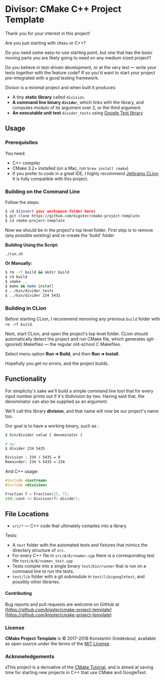 # Divisor: CMake C++ Project Template

Thank you for your interest in this project!

Are you just starting with `CMake` or C++? 

Do you need some easy-to-use starting point, but one that has the basic moving parts you are likely going to need on any medium sized project?

Do you believe in test-driven development, or at the very lest — write your tests *together* with the feature code? If so you'd want to start your project pre-integrated with a good testing framework.

Divisor is a minimal project and when built it produces:

 * A tiny **static library** called `division`.
 * **A command line binary `divider`**, which links with the library, and computes modulo of its argument over 2, or the third argument.
 * **An executable unit test** `divider_tests`  using [Google Test library](https://github.com/google/googletest)
 
## Usage

### Prerequisites

You need:

 * C++ compiler
 * CMake 3.2+ installed (on a Mac, run `brew install cmake`)
 * If you prefer to code in a great IDE, I highly recommend [Jetbrains CLion](https://www.jetbrains.com/clion/). It is fully compatible with this project.

### Building on the Command Line

Follow the steps:

```bash
$ cd ${insert your workspace folder here}
$ git clone https://github.com/kigster/cmake-project-template 
$ cd cmake-project-template
``` 

Now we should be in the project's top level folder. First step is to remove (any possible existing) and re-create the 'build' folder

**Building Using the Script:**

```bash
./run.sh
```

**Or Manually:**

```bash
$ rm -rf build && mkdir build
$ cd build
$ cmake ..
$ make && make install
$ ../bin/divider_tests
$ ../bin/divider 234 5431
```

### Building in CLion

Before starting CLion, I recommend removing any previous `build` folder with `rm -rf build`.

Next, start CLion, and open the project's top level folder. CLion should automatically detect the project and run CMake file, which generates (git-ignored) Makefiles — the regular old-school C Makefiles.

Select menu option **Run ➜ Build**, and then **Run ➜ Install**.

Hopefully you get no errors, and the project builds.


## Functionality

For simplicity's sake  we'll build a simple command line tool that for every input number prints out if it's libdivision by two. Having said that, the denominator can also be supplied as an argument.

We'll call this library **division**, and that name will now be our project's name too.

Our goal is to have a working binary, such as :

```bash
$ bin/divider value [ denominator ]

# eg:
$ divider 234 5435

Division : 234 / 5435 = 0
Remainder: 234 % 5435 = 234
```

And C++ usage:

```C++
#include <iostream>
#include <division>

Fraction f = Fraction{25, 7};
std::cout << Division(f).divide();
```

## File Locations

 * `src/*` — C++ code that ultimately compiles into a library

Tests: 

 * A `test` folder with the automated tests and fixtures that mimics the directory structure of `src`.
 * For every C++ file in `src/A/B/<name>.cpp` there is a corresponding test file `test/A/B/<name>_test.cpp`
 * Tests compile into a single binary `test/bin/runner` that is run on a command line to run the tests.
 * `test/lib` folder with a git submodule in `test/lib/googletest`, and possibly other libraries.


#### Contributing

Bug reports and pull requests are welcome on GitHub at [https://github.com/kigster/cmake-project-template](https://github.com/kigster/cmake-project-template)

### License

**CMake Project Template** is &copy; 2017-2018 Konstantin Gredeskoul, available as open source under the terms of the [MIT License](http://opensource.org/licenses/MIT).

### Acknowledgements

 sThis project is a derivative of the [CMake Tutorial](https://cmake.org/cmake-tutorial/), and is aimed at saving time for starting new projects in C++ that use CMake and GoogleTest.

